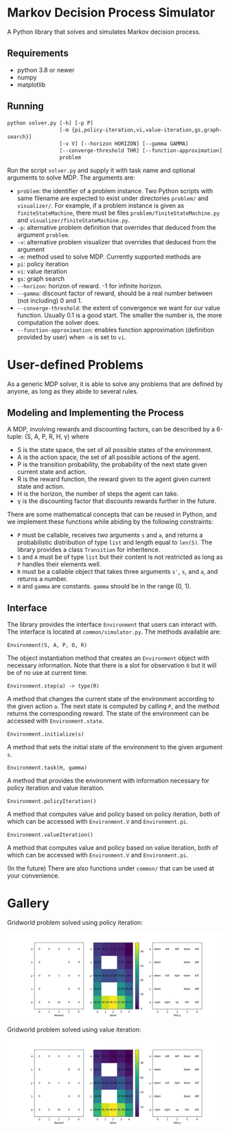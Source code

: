# Markov Decision Process Simulator

A Python library that solves and simulates Markov decision process.

## Requirements

+ python 3.8 or newer
+ numpy
+ matplotlib

## Running

```
python solver.py [-h] [-p P]
                 [-m {pi,policy-iteration,vi,value-iteration,gs,graph-search}]
                 [-v V] [--horizon HORIZON] [--gamma GAMMA]
                 [--converge-threshold THR] [--function-approximation]
                 problem

```

Run the script ```solver.py``` and supply it with task name and optional arguments to solve MDP. The arguments are:

+ ```problem```: the identifier of a problem instance. Two Python scripts with same filename are expected to exist under directories ```problem/``` and ```visualizer/```. For example, if a problem instance is given as ```finiteStateMachine```, there must be files ```problem/finiteStateMachine.py``` and ```visualizer/finiteStateMachine.py```.
+ ```-p```: alternative problem definition that overrides that deduced from the argument ```problem```.
+ ```-v```: alternative problem visualizer that overrides that deduced from the argument
+ ```-m```: method used to solve MDP. Currently supported methods are
 + ```pi```: policy iteration
 + ```vi```: value iteration
 + ```gs```: graph search
+ ```--horizon```: horizon of reward. -1 for infinite horizon.
+ ```--gamma```: discount factor of reward, should be a real number between (not including) 0 and 1.
+ ```--converge-threshold```: the extent of convergence we want for our value function. Usually 0.1 is a good start. The smaller the number is, the more computation the solver does.
+ ```--function-approximation```: enables function approximation (definition provided by user) when ```-m``` is set to ```vi```.

# User-defined Problems

As a generic MDP solver, it is able to solve any problems that are defined by anyone, as long as they abide to several rules.

## Modeling and Implementing the Process

A MDP, involving rewards and discounting factors, can be described by a 6-tuple: (S, A, P, R, H, γ) where

+ S is the state space, the set of all possible states of the environment.
+ A is the action space, the set of all possible actions of the agent.
+ P is the transition probability, the probability of the next state given current state and action.
+ R is the reward function, the reward given to the agent given current state and action.
+ H is the horizon, the number of steps the agent can take.
+ γ is the discounting factor that discounts rewards further in the future.

There are some mathematical concepts that can be reused in Python, and we implement these functions while abiding by the following constraints:

+ ```P``` must be callable, receives two arguments ```s``` and ```a```, and returns a probabilistic distribution of type ```list``` and length equal to ```len(S)```. The library provides a class ```Transition``` for inheritence.
+ ```S``` and ```A``` must be of type ```list``` but their content is not restricted as long as ```P``` handles their elements well.
+ ```R``` must be a callable object that takes three arguments ```s'```, ```s```, and ```a```, and returns a number.
+ ```H``` and ```gamma``` are constants. ```gamma``` should be in the range (0, 1).

## Interface

The library provides the interface ```Environment``` that users can interact with. The interface is located at ```common/simulator.py```. The methods available are:

```
Environment(S, A, P, O, R)
```

The object instantiation method that creates an ```Environment``` object with necessary information. Note that there is a slot for observation ```O``` but it will be of no use at current time.

```
Environment.step(a) -> type(R)
```

A method that changes the current state of the environment according to the given action ```a```. The next state is computed by calling ```P```, and the method returns the corresponding reward. The state of the environment can be accessed with ```Environment.state```.

```
Environment.initialize(s)
```

A method that sets the initial state of the environment to the given argument ```s```.

```
Environment.task(H, gamma)
```

A method that provides the environment with information necessary for policy iteration and value iteration.

```
Environment.policyIteration()
```

A method that computes value and policy based on policy iteration, both of which can be accessed with ```Environment.V``` and ```Environment.pi```.

```
Environment.valueIteration()
```

A method that computes value and policy based on value iteration, both of which can be accessed with ```Environment.V``` and ```Environment.pi```.

(In the future) There are also functions under ```common/``` that can be used at your convenience.

# Gallery

Gridworld problem solved using policy iteration:

![](images/gridworld_policyIteration.jpg)

Gridworld problem solved using value iteration:

![](images/gridworld_valueIteration.jpg)

<!-- press control+shift+M for markdown preview -->
